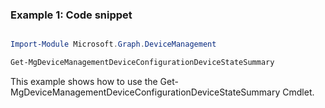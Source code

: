 ### Example 1: Code snippet

```powershell

Import-Module Microsoft.Graph.DeviceManagement

Get-MgDeviceManagementDeviceConfigurationDeviceStateSummary

```
This example shows how to use the Get-MgDeviceManagementDeviceConfigurationDeviceStateSummary Cmdlet.

